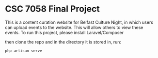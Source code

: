 # CSC 7058 Final Project
  
  This is a content curation website for Belfast Culture Night, in which users can upload events to the website. This will allow others to view these events.
  To run this project, please install Laravel/Composer
  
  then clone the repo and in the directory it is stored in, run:
  
   ```
   php artisan serve
   ```

